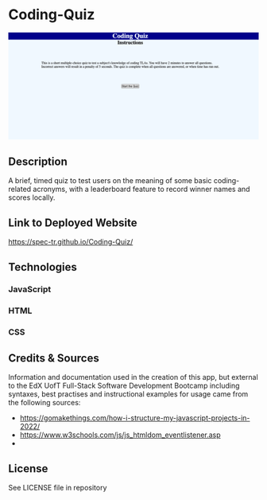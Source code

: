 # Coding-Quiz

![Screenshot of the app as viewed in a desktop browser](assets/images/codingQuizCap.png)

## Description

A brief, timed quiz to test users on the meaning of some basic coding-related acronyms, with a leaderboard feature to record winner names and scores locally. 

## Link to Deployed Website

https://spec-tr.github.io/Coding-Quiz/


## Technologies

### JavaScript
### HTML
### CSS

## Credits & Sources

Information and documentation used in the creation of this app, but external to the EdX UofT Full-Stack Software Development Bootcamp including syntaxes, best practises and instructional examples for usage came from the following sources:
- https://gomakethings.com/how-i-structure-my-javascript-projects-in-2022/
- https://www.w3schools.com/js/js_htmldom_eventlistener.asp
- 

## License

See LICENSE file in repository